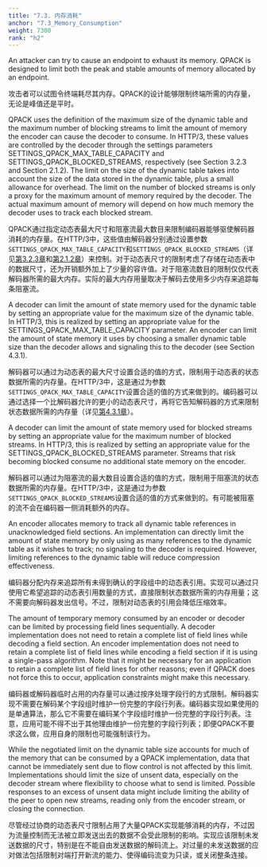 ```yaml
---
title: "7.3. 内存消耗"
anchor: "7.3_Memory_Consumption"
weight: 7300
rank: "h2"
---
```


An attacker can try to cause an endpoint to exhaust its memory. QPACK is designed to limit both the peak and stable amounts of memory allocated by an endpoint.

攻击者可以试图令终端耗尽其内存。QPACK的设计能够限制终端所需的内存量，无论是峰值还是平时。

QPACK uses the definition of the maximum size of the dynamic table and the maximum number of blocking streams to limit the amount of memory the encoder can cause the decoder to consume. In HTTP/3, these values are controlled by the decoder through the settings parameters SETTINGS_QPACK_MAX_TABLE_CAPACITY and SETTINGS_QPACK_BLOCKED_STREAMS, respectively (see Section 3.2.3 and Section 2.1.2). The limit on the size of the dynamic table takes into account the size of the data stored in the dynamic table, plus a small allowance for overhead. The limit on the number of blocked streams is only a proxy for the maximum amount of memory required by the decoder. The actual maximum amount of memory will depend on how much memory the decoder uses to track each blocked stream.

QPACK通过指定动态表最大尺寸和阻塞流最大数目来限制编码器能够驱使解码器消耗的内存量。在HTTP/3中，这些值由解码器分别通过设置参数`SETTINGS_QPACK_MAX_TABLE_CAPACITY`和`SETTINGS_QPACK_BLOCKED_STREAMS`（详见[第3.2.3章]()和[第2.1.2章]()）来控制。对于动态表尺寸的限制考虑了存储在动态表中的数据尺寸，还为开销额外加上了少量的容许值。对于阻塞流数目的限制仅仅代表解码器所需的最大内存。实际的最大内存用量取决于解码去使用多少内存来追踪每条阻塞流。

A decoder can limit the amount of state memory used for the dynamic table by setting an appropriate value for the maximum size of the dynamic table. In HTTP/3, this is realized by setting an appropriate value for the SETTINGS_QPACK_MAX_TABLE_CAPACITY parameter. An encoder can limit the amount of state memory it uses by choosing a smaller dynamic table size than the decoder allows and signaling this to the decoder (see Section 4.3.1).

解码器可以通过为动态表的最大尺寸设置合适的值的方式，限制用于动态表的状态数据所需的内存量。在HTTP/3中，这是通过为参数`SETTINGS_QPACK_MAX_TABLE_CAPACITY`设置合适的值的方式来做到的。编码器可以通过选择一个比解码器允许的更小的动态表尺寸，再将它告知解码器的方式来限制状态数据所需的内存量（详见[第4.3.1章]()）。

A decoder can limit the amount of state memory used for blocked streams by setting an appropriate value for the maximum number of blocked streams. In HTTP/3, this is realized by setting an appropriate value for the SETTINGS_QPACK_BLOCKED_STREAMS parameter. Streams that risk becoming blocked consume no additional state memory on the encoder.

解码器可以通过为阻塞流的最大数目设置合适的值的方式，限制用于阻塞流的状态数据所需的内存量。在HTTP/3中，这是通过为参数`SETTINGS_QPACK_BLOCKED_STREAMS`设置合适的值的方式来做到的。有可能被阻塞的流不会在编码器一侧消耗额外的内存。

An encoder allocates memory to track all dynamic table references in unacknowledged field sections. An implementation can directly limit the amount of state memory by only using as many references to the dynamic table as it wishes to track; no signaling to the decoder is required. However, limiting references to the dynamic table will reduce compression effectiveness.

编码器分配内存来追踪所有未得到确认的字段组中的动态表引用。实现可以通过只使用它希望追踪的动态表引用数量的方式，直接限制状态数据所需的内存用量；这不需要向解码器发出信号。不过，限制对动态表的引用会降低压缩效率。

The amount of temporary memory consumed by an encoder or decoder can be limited by processing field lines sequentially. A decoder implementation does not need to retain a complete list of field lines while decoding a field section. An encoder implementation does not need to retain a complete list of field lines while encoding a field section if it is using a single-pass algorithm. Note that it might be necessary for an application to retain a complete list of field lines for other reasons; even if QPACK does not force this to occur, application constraints might make this necessary.

编码器或解码器临时占用的内存量可以通过按序处理字段行的方式限制。解码器实现不需要在解码某个字段组时维护一份完整的字段行列表。编码器实现如果使用的是单通算法，那么它不需要在编码某个字段组时维护一份完整的字段行列表。注意，应用可能不得不出于其他理由维护一份完整的字段行列表；即便QPACK不要求这么做，应用自身的限制也可能强制该行为。

While the negotiated limit on the dynamic table size accounts for much of the memory that can be consumed by a QPACK implementation, data that cannot be immediately sent due to flow control is not affected by this limit. Implementations should limit the size of unsent data, especially on the decoder stream where flexibility to choose what to send is limited. Possible responses to an excess of unsent data might include limiting the ability of the peer to open new streams, reading only from the encoder stream, or closing the connection.

尽管经过协商的动态表尺寸限制占用了大量QPACK实现能够消耗的内存，不过因为流量控制而无法被立即发送出去的数据不会受此限制的影响。实现应该限制未发送数据的尺寸，特别是在不能自由发送数据的解码流上。对过量的未发送数据的应对做法包括限制对端打开新流的能力、使得编码流变为只读，或关闭整条连接。
